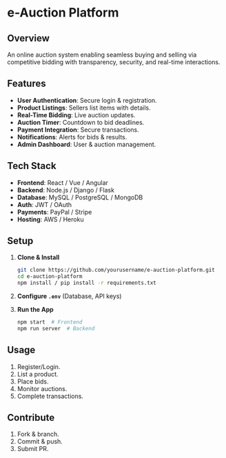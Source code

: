 # e-Auction Platform

## Overview

An online auction system enabling seamless buying and selling via competitive bidding with transparency, security, and real-time interactions.

## Features

- **User Authentication**: Secure login & registration.
- **Product Listings**: Sellers list items with details.
- **Real-Time Bidding**: Live auction updates.
- **Auction Timer**: Countdown to bid deadlines.
- **Payment Integration**: Secure transactions.
- **Notifications**: Alerts for bids & results.
- **Admin Dashboard**: User & auction management.

## Tech Stack

- **Frontend**: React / Vue / Angular
- **Backend**: Node.js / Django / Flask
- **Database**: MySQL / PostgreSQL / MongoDB
- **Auth**: JWT / OAuth
- **Payments**: PayPal / Stripe
- **Hosting**: AWS / Heroku

## Setup

1. **Clone & Install**

   ```sh
   git clone https://github.com/yourusername/e-auction-platform.git
   cd e-auction-platform
   npm install / pip install -r requirements.txt
   ```

2. **Configure `.env`** (Database, API keys)
3. **Run the App**

   ```sh
   npm start  # Frontend
   npm run server  # Backend
   ```

## Usage

1. Register/Login.
2. List a product.
3. Place bids.
4. Monitor auctions.
5. Complete transactions.

## Contribute

1. Fork & branch.
2. Commit & push.
3. Submit PR.
